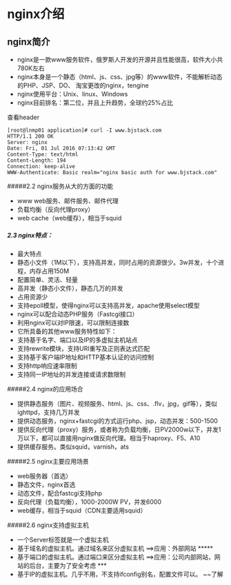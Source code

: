 # nginx介绍

 
## nginx简介
- nginx是一款www服务软件，俄罗斯人开发的开源并且性能很高，软件大小共780K左右
- nginx本身是一个静态（html、js、css、jpg等）的www软件，不能解析动态的PHP、JSP、DO、
淘宝更改的nginx，tengine
- nginx使用平台：Unix、linux、Windows
- nginx目前排名：第二位，并且上升趋势，全球约25%占比

查看header

```
[root@lnmp01 application]# curl -I www.bjstack.com
HTTP/1.1 200 OK
Server: nginx
Date: Fri, 01 Jul 2016 07:13:42 GMT
Content-Type: text/html
Content-Length: 194
Connection: keep-alive
WWW-Authenticate: Basic realm="nginx basic auth for www.bjstack.com"
```

#####2.2 nginx服务从大的方面的功能
- www  web服务、邮件服务、邮件代理
- 负载均衡（反向代理proxy）
- web cache（web缓存），相当于squid

##### 2.3 nginx特点：
- 最大特点
-    静态小文件（1M以下），支持高并发，同时占用的资源很少。3w并发，十个进程，内存占用150M
-    配置简单、灵活、轻量
-    高并发（静态小文件），静态几万的并发
-    占用资源少
-    支持epoll模型，使得nginx可以支持高并发，apache使用select模型
-    nginx可以配合动态PHP服务（Fastcgi接口）
-    利用nginx可以对IP限速，可以限制连接数
-    它所具备的其他www服务特性如下：
-    支持基于名字、端口以及IP的多虚拟主机站点
-    支持rewrite模块，支持URI重写及正则表达式匹配
-    支持基于客户端IP地址和HTTP基本认证的访问控制
-    支持http响应速率限制
-    支持同一IP地址的并发连接或请求数限制

#####2.4 nginx的应用场合
-    提供静态服务（图片、视频服务、html、js、css、.flv，jpg，gif等），类似ighttpd，支持几万并发
-    提供动态服务，nginx+fastcgi的方式运行php、jsp，动态并发：500-1500
-    提供反向代理（proxy）服务，或者称为负载均衡，日PV2000w以下，并发1万以下，都可以直接用nginx做反向代理。相当于haproxy、F5、A10
-    提供缓存服务。类似squid，varnish，ats

#####2.5 nginx主要应用场景
-    web服务器（首选）
-    静态文件，nginx首选
-    动态文件，配合fastcgi支持php
-    反向代理（负载均衡），1000-2000W PV，并发6000
-    web缓存，相当于squid（CDN主要适用squid）

#####2.6 nginx支持虚拟主机
-    一个Server标签就是一个虚拟主机
-    基于域名的虚拟主机。通过域名来区分虚拟主机  ==>应用：外部网站  *****
-    基于端口的虚拟主机。通过端口来区分虚拟主机  ==>应用：公司内部网站，网站的后台，主要为了安全考虑  ***
-    基于IP的虚拟主机。几乎不用，不支持ifconfig别名，配置文件可以。 ~~了解

